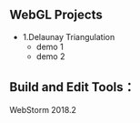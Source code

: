 WebGL Projects
------------
- 1.Delaunay Triangulation
  - demo 1
  - demo 2 

Build and Edit Tools：
------------
WebStorm 2018.2

